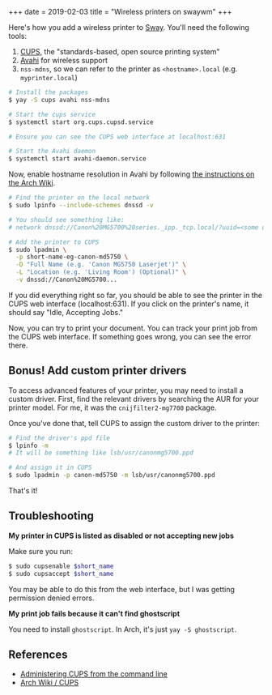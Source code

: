 +++
date = 2019-02-03
title = "Wireless printers on swaywm"
+++

Here's how you add a wireless printer to [Sway][sway_url]. You'll need the following tools:

1. [CUPS][cups_url], the "standards-based, open source printing system"
2. [Avahi][avahi_url] for wireless support
3. `nss-mdns`, so we can refer to the printer as `<hostname>.local` (e.g. `myprinter.local`)

<!-- more -->

```bash
# Install the packages
$ yay -S cups avahi nss-mdns

# Start the cups service
$ systemctl start org.cups.cupsd.service

# Ensure you can see the CUPS web interface at localhost:631

# Start the Avahi daemon
$ systemctl start avahi-daemon.service
```

Now, enable hostname resolution in Avahi by following [the instructions on the
Arch Wiki][hostname_resolution_url].

```bash
# Find the printer on the local network
$ sudo lpinfo --include-schemes dnssd -v

# You should see something like:
# network dnssd://Canon%20MG5700%20series._ipp._tcp.local/?uuid=<some uuid>

# Add the printer to CUPS
$ sudo lpadmin \
  -p short-name-eg-canon-md5750 \
  -D "Full Name (e.g. 'Canon MG5750 Laserjet')" \
  -L "Location (e.g. 'Living Room') (Optional)" \
  -v dnssd://Canon%20MG5700...
```

If you did everything right so far, you should be able to see the printer in
the CUPS web interface (localhost:631). If you click on the printer's
name, it should say "Idle, Accepting Jobs."

Now, you can try to print your document. You can track your print job from
the CUPS web interface. If something goes wrong, you can see the error there.

## Bonus! Add custom printer drivers

To access advanced features of your printer, you may need to install a custom
driver. First, find the relevant drivers by searching the AUR for your printer
model. For me, it was the `cnijfilter2-mg7700` package.

Once you've done that, tell CUPS to assign the custom driver to the printer:

```bash
# Find the driver's ppd file
$ lpinfo -m
# It will be something like lsb/usr/canonmg5700.ppd

# And assign it in CUPS
$ sudo lpadmin -p canon-md5750 -m lsb/usr/canonmg5700.ppd
```

That's it!

## Troubleshooting

**My printer in CUPS is listed as disabled or not accepting new jobs**

Make sure you run:

```bash
$ sudo cupsenable $short_name
$ sudo cupsaccept $short_name
```

You may be able to do this from the web interface, but I was getting
permission denied errors.

**My print job fails because it can't find ghostscript**

You need to install `ghostscript`. In Arch, it's just `yay -S ghostscript`.

## References

- [Administering CUPS from the command line][administering_cups_url]
- [Arch Wiki / CUPS][arch_wiki_cups_url]

[cups_url]: https://www.cups.org
[sway_url]: https://swaywm.org
[avahi_url]: http://avahi.org
[hostname_resolution_url]: https://wiki.archlinux.org/index.php/Avahi#Hostname_resolution
[administering_cups_url]: https://current.workingdirectory.net/posts/2013/cups-cli-admin/
[arch_wiki_cups_url]: https://wiki.archlinux.org/index.php/CUPS
